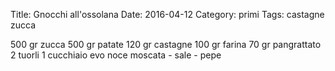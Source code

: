 Title: Gnocchi all'ossolana
Date: 2016-04-12
Category: primi
Tags: castagne zucca

500 gr zucca
500 gr patate
120 gr castagne
100 gr farina 
70  gr pangrattato
2 tuorli
1 cucchiaio evo
noce moscata - 
sale - pepe

